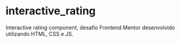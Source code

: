 # interactive_rating
Interactive rating component, desafio Frontend Mentor desenvolvido utilizando HTML, CSS e JS.

